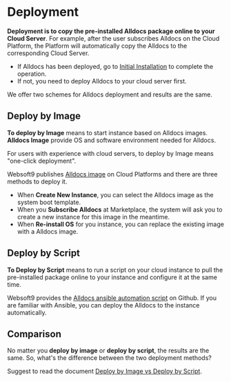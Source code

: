# Deployment

**Deployment is to copy the pre-installed Alldocs package online to your Cloud Server**. For example, after the user subscribes Alldocs on the Cloud Platform, the Platform will automatically copy the Alldocs to the corresponding Cloud Server.

- If Alldocs has been deployed, go to [Initial Installation](/stack-installation.md) to complete the operation.
- If not, you need to deploy Alldocs to your cloud server first.

We offer two schemes for Alldocs deployment and results are the same.

## Deploy by Image

**To deploy by Image** means to start instance based on Alldocs images. **Alldocs Image** provide OS and software environment needed for Alldocs.

For users with experience with cloud servers, to deploy by Image means "one-click deployment".

Websoft9 publishes [Alldocs image](https://apps.websoft9.com/alldocs) on Cloud Platforms and there are three methods to deploy it.

* When **Create New Instance**, you can select the Alldocs image as the system boot template.
* When you **Subscribe Alldocs** at Marketplace, the system will ask you to create a new instance for this image in the meantime.
* When **Re-install OS** for you instance, you can replace the existing image with a Alldocs image.

## Deploy by Script

**To Deploy by Script** means to run a script on your cloud instance to pull the pre-installed package online to your instance and configure it at the same time.

Websoft9 provides the [Alldocs ansible automation script](https://github.com/Websoft9/ansible-alldocs) on Github. If you are familiar with Ansible, you can deploy the Alldocs to the instance automatically.

## Comparison

No matter you **deploy by image** or **deploy by script**, the results are the same. So, what's the difference between the two deployment methods?

Suggest to read the document [Deploy by Image vs Deploy by Script](https://support.websoft9.com/docs/faq/bz-product.html#deployment-comparison).
